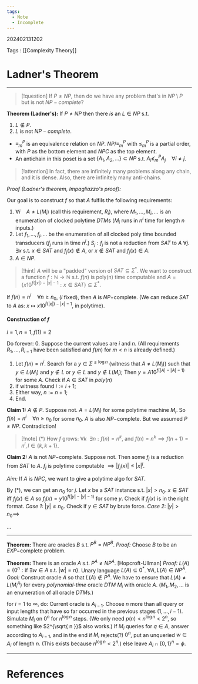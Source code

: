 ```yaml
---
tags:
  - Note
  - Incomplete
---
```

202402131202

Tags : [[Complexity Theory]]
# Ladner's Theorem
---
> [!question] If $P\neq NP$, then do we have any problem that's in $NP\setminus P$ but is not $NP-complete$?

**Theorem (Ladner's):** If $P\neq NP$ then there *is* an $L\in NP$ s.t.
1. $L\not\in P$.
2. $L$ is not $NP-complete$.

- $\equiv_{m}^{P}$ is an equivalence relation on $NP$. $NP/\equiv^{P}_{m}$ with $\leq^{P}_{m}$ is a partial order, with $P$ as the bottom element and $NPC$ as the top element.
- An antichain in this poset is a set $\{ A_{1},A_{2},\dots \}\subset NP$ s.t. $A_{i}\not\leq^{P}_{m}A_{j}\quad \forall i\neq j$.

> [!attention] In fact, there are infinitely many problems along any chain, and it is dense. Also, there are infinitely many anti-chains.

*Proof (Ladner's theorem, Impagliazzo's proof):*

Our goal is to construct $f$ so that $A$ fulfils the following requirements:
1. $\forall i\quad A\neq L(M_{i})$ (call this requirement, $R_{i}$), where $M_{1},\dots,M_{i},\dots$ is an enumeration of clocked polytime $DTM$s ($M_{i}$ runs in $n^{i}$ time for length $n$ inputs.)
2. Let $f_{1},\dots,f_{j},\dots$ be the enumeration of all clocked poly time bounded transducers ($f_{j}$ runs in time $n^{j}$.)
$S_{j}:f_{j}$ is not a reduction from $SAT$ to $A$ $\forall j$.
$\exists x$ s.t. $x \in SAT$ and $f_{j}(x)\not\in A$, or $x \not\in SAT$ and $f_{j}(x)\in A$.
3. $A\in NP$.

> [!hint] $A$ will be a "padded" version of $SAT\subseteq\Sigma^{*}$.
> We want to construct a function $f:\mathbb{N}\to \mathbb{N}$ s.t. $f(n)$ is poly(n) time computable and $A=\{ x10^{f(|x|)-|x|-1}: x\in SAT \}\subseteq\Sigma^{*}$.

If $f(n)=n^{i}\quad\forall n\geq n_{0}$, ($i$ fixed), then $A$ is $NP-$complete. (We can reduce $SAT$ to $A$ as: $x\mapsto x 10^{f(|x|)-|x|-1}$, in polytime).

#### Construction of $f$
$i=1,n=1,f(1)=2$

Do forever:
0. Suppose the current values are $i$ and $n$. (All requirements $R_{1},\dots,R_{i-1}$ have been satisfied and $f(m)$ for $m<n$ is already defined.)
1. Let $f(n)=n^{i}$. Search for a $y \in \Sigma^{\leq \log n}$ (witness that $A\neq L(M_{i})$) such that $y \in L(M_{i})$ and $y\not\in L$ or $y \in L$ and $y\not\in L(M_{i})$;
Then $y=A 10^{f(|A|-|A|-1)}$ for some $A$. Check if $A \in SAT$ in $poly(n)$
2. if witness found $i:=i+1$;
3. Either way, $n:=n+1$;
4. End.

**Claim 1:** $A\not\in P$.
Suppose not. $A=L(M_{i})$ for some polytime machine $M_{i}$. So $f(n)=n^{i}\quad\forall n\geq n_{0}$ for some $n_{0}$. $A$ is also $NP-$complete. But we assumed $P\not=NP$. Contradiction!

> [!note] $(*)$ How $f$ grows:
> $\forall k\ \ \exists n:f(n)=n^{k}$, and $f(n)=n^{k}\implies f(n+1)=n^{l}, l\in\{ k,k+1 \}$.

**Claim 2:** $A$ is not $NP-$complete.
Suppose not. Then some $f_{j}$ is a reduction from $SAT$ to $A$. $f_{j}$ is polytime computable $\implies |f_{j}(x)|\leq |x|^{j}$.

*Aim:* If $A$ is $NPC$, we want to give a polytime algo for $SAT$.

By $(*)$, we can get an $n_{0}$ for $j$.
Let $x$ be a $SAT$ instance s.t. $|x|>n_{0}$.
$x \in SAT$ iff $f_{j}(x)\in A$ so $f_{j}(x)=y 10^{f(|y|-|y|-1)}$ for some $y$.
Check if $f_{j}(x)$ is in the right format.
*Case 1:* $|y|\leq n_{0}$.
Check if $y \in SAT$ by brute force.
*Case 2:* $|y|>n_{0}\implies$

...

---
**Theorem:** There are oracles $B$ s.t. $P^{B}= NP^{B}$.
*Proof:* Choose $B$ to be an $EXP-$complete problem.

**Theorem:** There is an oracle $A$ s.t. $P^{A}\neq NP^{A}$. [Hopcroft-Ullman]
*Proof:* $L(A)=\{ 0^{n}:\text{if }\exists w\in A \text{ s.t. }|w|=n \}$.
Unary language $L(A)\subseteq 0^{*}$.
$\forall A,L(A)\in NP^{A}$.
*Goal:* Construct oracle $A$ so that $L(A)\not\in P^{A}$.
We have to ensure that $L(A)\neq L(M_{i}^{A})$ for every *polynomial-time* oracle $DTM \ M_{i}$ with oracle $A$. ($M_{1},M_{2},\dots$ is an enumeration of all oracle $DTM$s.)

for $i=1$ to $\infty$, do:
Current oracle is $A_{i-1}$.
Choose $n$ more than all query or input lengths that have so far occurred in the previous stages $(1,\dots,i-1)$.
Simulate $M_{i}$ on $0^{n}$ for $n^{\log n}$ steps. (We only need $p(n)<n^{\log n}<2^{n}$, so something like $2^{\sqrt{ n }}$ also works.)
If $M_{i}$ queries for $q \in A$, answer according to $A_{i-1}$, and in the end if $M_{i}$ rejects(?) $0^{n}$, put an unqueried $w\in A_{i}$ of length $n$. (This exists because $n^{\log n}<2^{n}$.)
else leave $A_{i}\cap \{ 0,1 \}^{n}=\phi$.




---
# References
